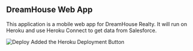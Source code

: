 DreamHouse Web App
------------------

This application is a mobile web app for DreamHouse Realty. It will run on Heroku and use Heroku Connect to get data from Salesforce.

<img src="https://www.herokucdn.com/deploy/button.svg" alt="Deploy">
Added the Heroku Deployment Button
